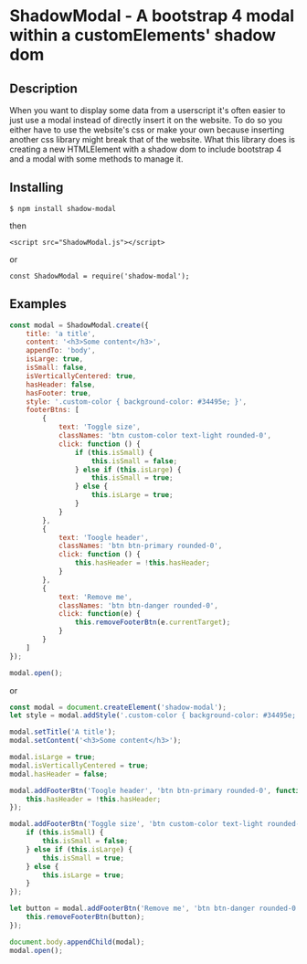 # ShadowModal - A bootstrap 4 modal within a customElements' shadow dom

## Description

When you want to display some data from a userscript it's often easier to just use a modal instead of directly insert it on the website. To do so you either have to use the website's css or make your own because inserting another css library might break that of the website. What this library does is creating a new HTMLElement with a shadow dom to include bootstrap 4 and a modal with some methods to manage it.

## Installing

`$ npm install shadow-modal`

then

`<script src="ShadowModal.js"></script>`

or

`const ShadowModal = require('shadow-modal');`

## Examples

```javascript
const modal = ShadowModal.create({
    title: 'a title',
    content: '<h3>Some content</h3>',
    appendTo: 'body',
    isLarge: true,
    isSmall: false,
    isVerticallyCentered: true,
    hasHeader: false,
    hasFooter: true,
    style: '.custom-color { background-color: #34495e; }',
    footerBtns: [
        {
            text: 'Toggle size',
            classNames: 'btn custom-color text-light rounded-0',
            click: function () {
                if (this.isSmall) {
                    this.isSmall = false;
                } else if (this.isLarge) {
                    this.isSmall = true;
                } else {
                    this.isLarge = true;
                }
            }
        },
        {
            text: 'Toogle header',
            classNames: 'btn btn-primary rounded-0',
            click: function () {
                this.hasHeader = !this.hasHeader;
            }
        },
        {
            text: 'Remove me',
            classNames: 'btn btn-danger rounded-0',
            click: function(e) {
                this.removeFooterBtn(e.currentTarget);
            }
        }
    ]
});

modal.open();
```

or

```javascript
const modal = document.createElement('shadow-modal');
let style = modal.addStyle('.custom-color { background-color: #34495e; }');

modal.setTitle('A title');
modal.setContent('<h3>Some content</h3>');

modal.isLarge = true;
modal.isVerticallyCentered = true;
modal.hasHeader = false;

modal.addFooterBtn('Toogle header', 'btn btn-primary rounded-0', function () {
    this.hasHeader = !this.hasHeader;
});

modal.addFooterBtn('Toggle size', 'btn custom-color text-light rounded-0', function () {
    if (this.isSmall) {
        this.isSmall = false;
    } else if (this.isLarge) {
        this.isSmall = true;
    } else {
        this.isLarge = true;
    }
});

let button = modal.addFooterBtn('Remove me', 'btn btn-danger rounded-0', function () {
    this.removeFooterBtn(button);
});

document.body.appendChild(modal);
modal.open();
```
